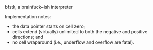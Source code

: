 bfstk, a brainfuck~ish interpreter

Implementation notes:

- the data pointer starts on cell zero;
- cells extend (virtually) unlimited to both the negative and positive directions; and
- no cell wraparound (i.e., underflow and overflow are fatal).

